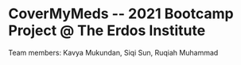 # CoverMyMeds -- 2021 Bootcamp Project @ The Erdos Institute
Team members: Kavya Mukundan,
Siqi Sun,
Ruqiah Muhammad
